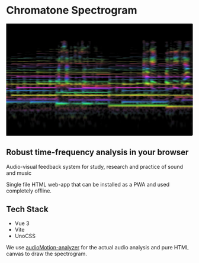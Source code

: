 # Chromatone Spectrogram

![Colorized spectrogram](https://raw.githubusercontent.com/chromatone/spectrogram/refs/heads/main/public/spectrogram.png)

## Robust time-frequency analysis in your browser

Audio-visual feedback system for study, research and practice of sound and music

Single file HTML web-app that can be installed as a PWA and used completely offline.

## Tech Stack

- Vue 3
- Vite
- UnoCSS

We use [audioMotion-analyzer](https://github.com/hvianna/audioMotion-analyzer) for the actual audio analysis and pure HTML canvas to draw the spectrogram.